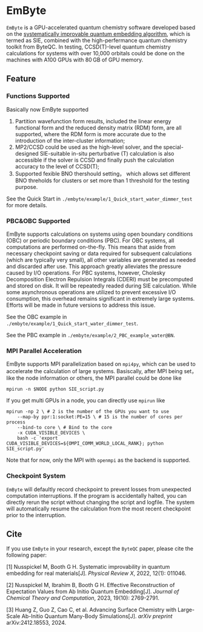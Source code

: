 # EmByte
`EmByte` is a GPU-accelerated quantum chemistry software developed based on the [systematically improvable quantum embedding algorithm](https://journals.aps.org/prx/abstract/10.1103/PhysRevX.12.011046), which is termed as SIE, combined with the high-perfermance quantum chemistry toolkit from ByteQC. In testing, CCSD(T)-level quantum chemistry calculations for systems with over 10,000 orbitals could be done on the machines with A100 GPUs with 80 GB of GPU memory.

## Feature
### Functions Supported
Basically now EmByte supported

1. Partition wavefunction form results, included the linear energy functional form and the reduced density matrix (RDM) form, are all supported, where the RDM form is more accurate due to the introduction of the inter-cluster information;
2. MP2/CCSD could be used as the high-level solver, and the special-designed SIE-suitable in-situ perturbative (T) calculation is also accessible if the solver is CCSD and finally push the calculation accuracy to the level of CCSD(T);
3. Supported fexible BNO thershould setting， which allows set different BNO threholds for clusters or set more than 1 threshold for the testing purpose.

See the Quick Start in `./embyte/example/1_Quick_start_water_dimmer_test` for more details.

### PBC&OBC Supported

EmByte supports calculations on systems using open boundary conditions (OBC) or periodic boundary conditions (PBC). For OBC systems, all computations are performed on-the-fly. This means that aside from necessary checkpoint saving or data required for subsequent calculations (which are typically very small), all other variables are generated as needed and discarded after use. This approach greatly alleviates the pressure caused by I/O operations.
For PBC systems, however, Cholesky Decomposition Electron Repulsion Integrals (CDERI) must be precomputed and stored on disk. It will be repeatedly readed during SIE calculation. While some asynchronous operations are utilized to prevent excessive I/O consumption, this overhead remains significant in extremely large systems. Efforts will be made in future versions to address this issue.

See the OBC example in `./embyte/example/1_Quick_start_water_dimmer_test`.

See the PBC example in `./embyte/example/2_PBC_example_water@BN`.

### MPI Parallel Acceleration
EmByte supports MPI parallelization based on `mpi4py`, which can be used to accelerate the calculation of large systems. Basiscally, after MPI being set， like the node information or others, the MPI parallel could be done like
```
mpirun -n $NODE python SIE_script.py
```
If you get multi GPUs in a node, you can directly use `mpirun` like
```
mpirun -np 2 \ # 2 is the number of the GPUs you want to use
    --map-by ppr:1:socket:PE=15 \ # 15 is the number of cores per process
    --bind-to core \ # Bind to the core
    -x CUDA_VISIBLE_DEVICES \
    bash -c 'export CUDA_VISIBLE_DEVICES=${OMPI_COMM_WORLD_LOCAL_RANK}; python SIE_script.py'
```
Note that for now, only the MPI with `openmpi` as the backend is supported.
### Checkpoint System
`EmByte` will defaultly record checkpoint to prevent losses from unexpected computation interruptions. If the program is accidentally halted, you can directly rerun the script without changing the script and logfile. The system will automatically resume the calculation from the most recent checkpoint prior to the interruption.

## Cite
If you use `EmByte` in your research, except the `ByteQC` paper, please cite the following paper:

[1] Nusspickel M, Booth G H. Systematic improvability in quantum embedding for real materials[J]. *Physical Review X*, 2022, 12(1): 011046.

[2] Nusspickel M, Ibrahim B, Booth G H. Effective Reconstruction of Expectation Values from Ab Initio Quantum Embedding[J]. *Journal of Chemical Theory and Computation*, 2023, 19(10): 2769-2791.

[3] Huang Z, Guo Z, Cao C, et al. Advancing Surface Chemistry with Large-Scale Ab-Initio Quantum Many-Body Simulations[J]. *arXiv preprint* arXiv:2412.18553, 2024.